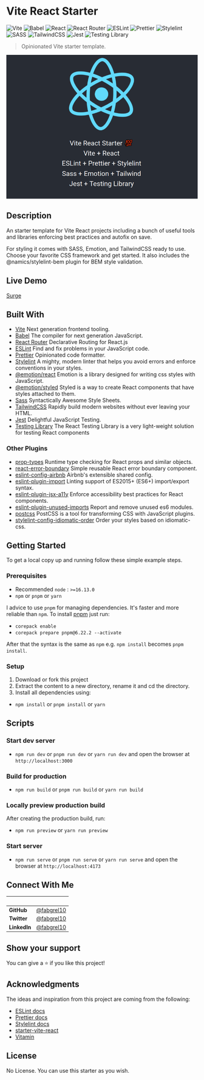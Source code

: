 # Vite React Starter

![Vite](https://img.shields.io/badge/-Vite-646CFF?logo=vite&logoColor=white&style=for-the-badge)
![Babel](https://img.shields.io/badge/Babel-F9DC3e?style=for-the-badge&logo=babel&logoColor=black)
![React](https://img.shields.io/badge/-React-61DAFB?logo=react&logoColor=white&style=for-the-badge)
![React Router](https://img.shields.io/badge/React_Router-CA4245?style=for-the-badge&logo=react-router&logoColor=white)
![ESLint](https://img.shields.io/badge/ESLint-4B3263?style=for-the-badge&logo=eslint&logoColor=white)
![Prettier](https://img.shields.io/badge/-Prettier-F7B93E?logo=prettier&logoColor=white&style=for-the-badge)
![Stylelint](https://img.shields.io/badge/-Stylelint-263238?logo=stylelint&logoColor=white&style=for-the-badge)
![SASS](https://img.shields.io/badge/SASS-hotpink.svg?style=for-the-badge&logo=SASS&logoColor=white)
![TailwindCSS](https://img.shields.io/badge/tailwindcss-%2338B2AC.svg?style=for-the-badge&logo=tailwind-css&logoColor=white)
![Jest](https://img.shields.io/badge/-Jest-C21325?logo=jest&logoColor=white&style=for-the-badge)
![Testing Library](https://img.shields.io/badge/-Testing%20Library-E33332?logo=testing%20library&logoColor=white&style=for-the-badge)

> Opinionated Vite starter template.

![screenshot](./src/assets/images/app_screenshot.gif)

## Description

An starter template for Vite React projects including a bunch of useful tools and libraries enforcing best practices and autofix on save.

For styling it comes with SASS, Emotion, and TailwindCSS ready to use. Choose your favorite CSS framework and get started. It also includes the @namics/stylelint-bem plugin for BEM style validation.

## Live Demo

[Surge](http://vite-react-starter.surge.sh/)

## Built With

- [Vite](https://vitejs.dev/) Next generation frontend tooling.
- [Babel](https://babeljs.io/) The compiler for next generation JavaScript.
- [React Router](https://reactrouter.com/) Declarative Routing for React.js
- [ESLint](https://eslint.org/) Find and fix problems in your JavaScript code.
- [Prettier](https://prettier.io/) Opinionated code formatter.
- [Stylelint](https://stylelint.io/) A mighty, modern linter that helps you avoid errors and enforce conventions in your styles.
- [@emotion/react](https://eslint.org/) Emotion is a library designed for writing css styles with JavaScript.
- [@emotion/styled](https://eslint.org/) Styled is a way to create React components that have styles attached to them.
- [Sass](https://sass-lang.com/) Syntactically Awesome Style Sheets.
- [TailwindCSS](https://tailwindcss.com/) Rapidly build modern websites without ever leaving your HTML.
- [Jest](https://jestjs.io/) Delightful JavaScript Testing.
- [Testing Library](https://testing-library.com/) The React Testing Library is a very light-weight solution for testing React components

### Other Plugins

- [prop-types](https://www.npmjs.com/package/prop-types) Runtime type checking for React props and similar objects.
- [react-error-boundary](https://www.npmjs.com/package/react-error-boundary) Simple reusable React error boundary component.
- [eslint-config-airbnb](https://www.npmjs.com/package/eslint-config-airbnb) Airbnb's extensible shared config.
- [eslint-plugin-import](https://www.npmjs.com/package/eslint-plugin-import) Linting support of ES2015+ (ES6+) import/export syntax.
- [eslint-plugin-jsx-a11y](https://www.npmjs.com/package/eslint-plugin-jsx-a11y) Enforce accessibility best practices for React components.
- [eslint-plugin-unused-imports](https://www.npmjs.com/package/eslint-plugin-unused-imports) Report and remove unused es6 modules.
- [postcss](https://www.npmjs.com/package/postcss) PostCSS is a tool for transforming CSS with JavaScript plugins.
- [stylelint-config-idiomatic-order](https://www.npmjs.com/package/stylelint-config-idiomatic-order) Order your styles based on idiomatic-css.

## Getting Started

To get a local copy up and running follow these simple example steps.

### Prerequisites

- Recommended `node` : `>=16.13.0`
- `npm` or `pnpm` or `yarn`

I advice to use `pnpm` for managing dependencies. It's faster and more reliable than `npm`. To install [pnpm](https://pnpm.io/) just run:

- `corepack enable`
- `corepack prepare pnpm@6.22.2 --activate`

After that the syntax is the same as `npm` e.g. `npm install` becomes `pnpm install`.

### Setup

1. Download or fork this project
2. Extract the content to a new directory, rename it and cd the directory.
3. Install all dependencies using:

- `npm install` or `pnpm install` or `yarn`

## Scripts

### Start dev server

- `npm run dev` or `pnpm run dev` or `yarn run dev` and open the browser at `http://localhost:3000`

### Build for production

- `npm run build` or `pnpm run build` or `yarn run build`

### Locally preview production build

After creating the production build, run:

- `npm run preview` or `yarn run preview`

### Start server

- `npm run serve` or `pnpm run serve` or `yarn run serve` and open the browser at `http://localhost:4173`

## Connect With Me

<!-- 👤 **Fabricio** -->

| &nbsp;       | &nbsp;                                               |
| ------------ | ---------------------------------------------------- |
| **GitHub**   | [@fabgrel10](https://github.com/fabgrel10)           |
| **Twitter**  | [@fabgrel10](https://twitter.com/fabgrel10)          |
| **LinkedIn** | [@fabgrel10](https://www.linkedin.com/in/fabgrel10/) |

## Show your support

You can give a ⭐️ if you like this project!

## Acknowledgments

The ideas and inspiration from this project are coming from the following:

- [ESLint docs](https://eslint.org/docs/user-guide/configuring/)
- [Prettier docs](https://prettier.io/docs/en/index.html)
- [Stylelint docs](https://stylelint.io/user-guide/configure/)
- [starter-vite-react](https://github.com/warugaki-web-developer/starter-vite-react)
- [Vitamin](https://github.com/wtchnm/Vitamin)

## License

No License. You can use this starter as you wish.
